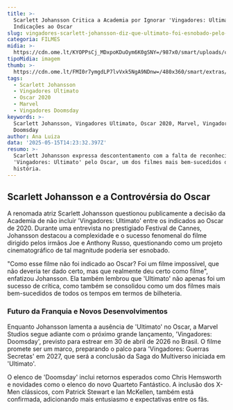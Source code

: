 ```yaml
---
title: >-
  Scarlett Johansson Critica a Academia por Ignorar 'Vingadores: Ultimato' nas
  Indicações ao Oscar
slug: vingadores-scarlett-johansson-diz-que-ultimato-foi-esnobado-pelo-oscar
categoria: FILMES
midia: >-
  https://cdn.ome.lt/KYOPPsCj_MDxpoKDuOym6K0gSNY=/987x0/smart/uploads/conteudo/fotos/OMELETE_CAPA_-_2025-05-15T103044.031.png
tipoMidia: imagem
thumb: >-
  https://cdn.ome.lt/FMI0r7ymgdLP7lvVxk5NgA9NDnw=/480x360/smart/extras/conteudos/omelete_THUMB_-_2025-05-15T103027.530.png
tags:
  - Scarlett Johansson
  - Vingadores Ultimato
  - Oscar 2020
  - Marvel
  - Vingadores Doomsday
keywords: >-
  Scarlett Johansson, Vingadores Ultimato, Oscar 2020, Marvel, Vingadores
  Doomsday
author: Ana Luiza
data: '2025-05-15T14:23:32.397Z'
resumo: >-
  Scarlett Johansson expressa descontentamento com a falta de reconhecimento de
  'Vingadores: Ultimato' pelo Oscar, um dos filmes mais bem-sucedidos da
  história.
---
```


## Scarlett Johansson e a Controvérsia do Oscar

A renomada atriz Scarlett Johansson questionou publicamente a decisão da Academia de não incluir 'Vingadores: Ultimato' entre os indicados ao Oscar de 2020. Durante uma entrevista no prestigiado Festival de Cannes, Johansson destacou a complexidade e o sucesso fenomenal do filme dirigido pelos irmãos Joe e Anthony Russo, questionando como um projeto cinematográfico de tal magnitude poderia ser esnobado.

"Como esse filme não foi indicado ao Oscar? Foi um filme impossível, que não deveria ter dado certo, mas que realmente deu certo como filme", enfatizou Johansson. Ela também lembrou que 'Ultimato' não apenas foi um sucesso de crítica, como também se consolidou como um dos filmes mais bem-sucedidos de todos os tempos em termos de bilheteria.

### Futuro da Franquia e Novos Desenvolvimentos

Enquanto Johansson lamenta a ausência de 'Ultimato' no Oscar, a Marvel Studios segue adiante com o próximo grande lançamento, 'Vingadores: Doomsday', previsto para estrear em 30 de abril de 2026 no Brasil. O filme promete ser um marco, preparando o palco para 'Vingadores: Guerras Secretas' em 2027, que será a conclusão da Saga do Multiverso iniciada em 'Ultimato'.

O elenco de 'Doomsday' inclui retornos esperados como Chris Hemsworth e novidades como o elenco do novo Quarteto Fantástico. A inclusão dos X-Men clássicos, com Patrick Stewart e Ian McKellen, também está confirmada, adicionando mais entusiasmo e expectativas entre os fãs.
